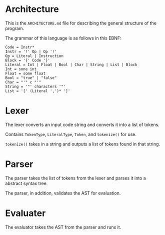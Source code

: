 # Architecture

This is the `ARCHITECTURE.md` file for describing the general structure of the program.

The grammar of this language is as follows in this EBNF:

```
Code = Instr*
Instr = '!' Op | Op '!'
Op = Literal | Instruction
Block = '{' Code '}'
Literal = Int | Float | Bool | Char | String | List | Block
Int = sone int
Float = some float
Bool = "true" | "false"
Char = "'" c "'"
String = '"' characters '"'
List = '[' (Literal ',')* ']'
```

# Lexer

The lexer converts an input code string and converts it into a list of tokens.

Contains `TokenType`, `LiteralType`, `Token`, and `tokenize()` for use.

`tokenize()` takes in a string and outputs a list of tokens found in that string.

# Parser

The parser takes the list of tokens from the lexer and parses it into a abstract syntax tree.

The parser, in addition, validates the AST for evaluation.

# Evaluater

The evaluator takes the AST from the parser and runs it.